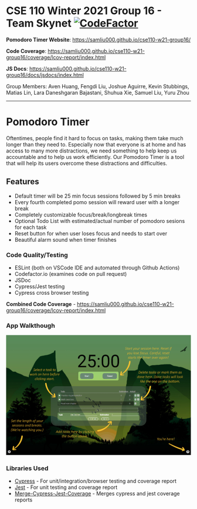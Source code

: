 # CSE 110 Winter 2021 Group 16 - Team Skynet [![CodeFactor](https://www.codefactor.io/repository/github/samliu000/cse110-w21-group16/badge?s=6d60878b8d2bbab355b78a139a176ebc354bc773)](https://www.codefactor.io/repository/github/samliu000/cse110-w21-group16)
**Pomodoro Timer Website**: https://samliu000.github.io/cse110-w21-group16/ 

**Code Coverage**: https://samliu000.github.io/cse110-w21-group16/coverage/lcov-report/index.html

**JS Docs**: https://samliu000.github.io/cse110-w21-group16/docs/jsdocs/index.html

Group Members: Aven Huang, Fengdi Liu, Joshue Aguirre, Kevin Stubbings, Matias Lin, Lara Daneshgaran Bajastani, Shuhua Xie, Samuel Liu, Yuru Zhou

---

# Pomodoro Timer
Oftentimes, people find it hard to focus on tasks, making them take much longer than they need to. Especially now that everyone is at home and has access to many more distractions, we need something to help keep us accountable and to help us work efficiently. Our Pomodoro Timer is a tool that will help its users overcome these distractions and difficulties.

## Features
- Default timer will be 25 min focus sessions followed by 5 min breaks
- Every fourth completed pomo session will reward user with a longer break
- Completely customizable focus/break/longbreak times
- Optional Todo List with estimated/actual number of pomodoro sesions for each task
- Reset button for when user loses focus and needs to start over
- Beautiful alarm sound when timer finishes

### Code Quality/Testing
- ESLint (both on VSCode IDE and automated through Github Actions)
- Codefactor.io (examines code on pull request)
- JSDoc
- Cypress/Jest testing
- Cypress cross browser testing

**Combined Code Coverage** - https://samliu000.github.io/cse110-w21-group16/coverage/lcov-report/index.html

### App Walkthough
![Walkthrough](https://github.com/samliu000/cse110-w21-group16/blob/main/source/img/desktop-onboarding.jpg)

### Libraries Used

- [Cypress](https://github.com/codepath/CPAsyncHttpClient) - For unit/integration/browser testing and coverage report
- [Jest](https://github.com/bumptech/glide) - For unit testing and coverage report
- [Merge-Cypress-Jest-Coverage](https://www.npmjs.com/package/merge-cypress-jest-coverage) - Merges cypress and jest coverage reports
